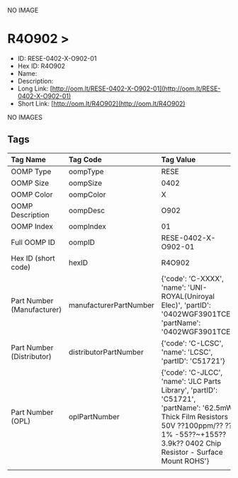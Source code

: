


  
NO IMAGE  
# R4O902 > 

- ID: RESE-0402-X-O902-01
- Hex ID: R4O902
- Name: 
- Description: 
- Long Link: [http://oom.lt/RESE-0402-X-O902-01](http://oom.lt/RESE-0402-X-O902-01)
- Short Link: [http://oom.lt/R4O902](http://oom.lt/R4O902)
  
NO IMAGES  
## Tags
  

|Tag Name|Tag Code|Tag Value|
| :--- | :--- | :--- |
|OOMP Type|oompType|RESE|
|OOMP Size|oompSize|0402|
|OOMP Color|oompColor|X|
|OOMP Description|oompDesc|O902|
|OOMP Index|oompIndex|01|
|Full OOMP ID|oompID|RESE-0402-X-O902-01|
|Hex ID (short code)|hexID|R4O902|
|Part Number (Manufacturer)|manufacturerPartNumber|{'code': 'C-XXXX', 'name': 'UNI-ROYAL(Uniroyal Elec)', 'partID': '0402WGF3901TCE', 'partName': '0402WGF3901TCE'}|
|Part Number (Distributor)|distributorPartNumber|{'code': 'C-LCSC', 'name': 'LCSC', 'partID': 'C51721'}|
|Part Number (OPL)|oplPartNumber|{'code': 'C-JLCC', 'name': 'JLC Parts Library', 'partID': 'C51721', 'partName': '62.5mW Thick Film Resistors 50V ??100ppm/?? ??1% -55??~+155?? 3.9k?? 0402  Chip Resistor - Surface Mount ROHS'}|
||||
